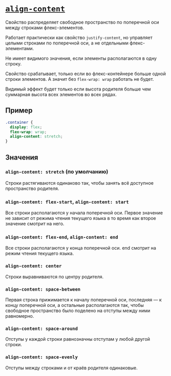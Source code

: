 # [`align-content`](../index.md)

Свойство распределяет свободное пространство по поперечной оси между строками флекс-элементов.

Работает практически как свойство `justify-content`, но управляет целыми строками по поперечной оси, а не отдельными флекс-элементами.

Не имеет видимого значения, если элементы располагаются в одну строку.

Свойство срабатывает, только если во флекс-контейнере больше одной строки элементов. А значит без `flex-wrap: wrap` работать не будет.

Видимый эффект будет только если высота родителя больше чем суммарная высота всех элементов во всех рядах.

## Пример

```css
.container {
  display: flex;
  flex-wrap: wrap;
  align-content: stretch;
}
```

## Значения

### `align-content: stretch` (по умолчанию)

Cтроки растягиваются одинаково так, чтобы занять всё доступное пространство родителя.

### `align-content: flex-start`, `align-content: start`

Все строки располагаются у начала поперечной оси. Первое значение не зависит от режима чтения текущего языка в то время как второе значение смотрит на него.

### `align-content: flex-end`, `align-content: end`

Все строки располагаются у конца поперечной оси. end смотрит на режим чтения текущего языка.

### `align-content: center`

Cтроки выравниваются по центру родителя.

### `align-content: space-between`

Первая строка прижимается к началу поперечной оси, последняя — к концу поперечной оси, а остальные располагаются так, чтобы свободное пространство было поделено на отступы между ними равномерно.

### `align-content: space-around`

Отступы у каждой строки равнозначны отступам у любой другой строки.

### `align-content: space-evenly`

Отступы между строками и от краёв родителя одинаковые.
